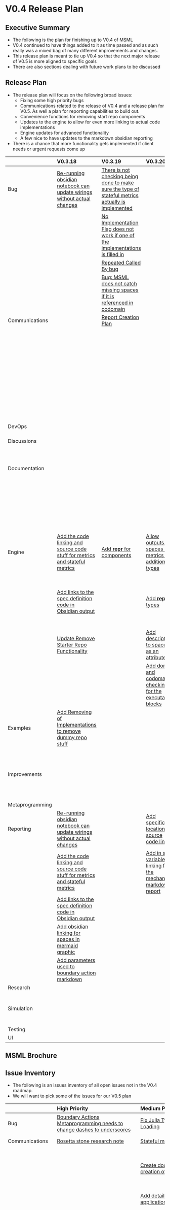 # V0.4 Release Plan

## Executive Summary

- The following is the plan for finishing up to V0.4 of MSML
- V0.4 continued to have things added to it as time passed and as such really was a mixed bag of many different improvements and changes.
- This release plan is meant to tie up V0.4 so that the next major release of V0.5 is more aligned to specific goals
- There are also sections dealing with future work plans to be discussed

## Release Plan

- The release plan will focus on the following broad issues:
    - Fixing some high priority bugs
    - Communications related to the release of V0.4 and a release plan for V0.5. As well a plan for reporting capabilities to build out.
    - Convenience functions for removing start repo components
    - Updates to the engine to allow for even more linking to actual code implementations
    - Engine updates for advanced functionality
    - A few nice to have updates to the markdown obsidian reporting
- There is a chance that more functionality gets implemented if client needs or urgent requests come up

|                 | V0.3.18                                                                                                                        | V0.3.19                                                                                                                                               | V0.3.20                                                                                                             | V0.3.21                                                                                                                                                                      | V0.4.0                                                                                                              |
|:----------------|:-------------------------------------------------------------------------------------------------------------------------------|:------------------------------------------------------------------------------------------------------------------------------------------------------|:--------------------------------------------------------------------------------------------------------------------|:-----------------------------------------------------------------------------------------------------------------------------------------------------------------------------|:--------------------------------------------------------------------------------------------------------------------|
| Bug             | [Re-running obsidian notebook can update wirings without actual changes](https://github.com/BlockScience/MSML/issues/579)      | [There is not checking being done to make sure the type of stateful metrics actually is implemented](https://github.com/BlockScience/MSML/issues/553) |                                                                                                                     |                                                                                                                                                                              |                                                                                                                     |
|                 |                                                                                                                                | [No Implementation Flag does not work if one of the implementations is filled in](https://github.com/BlockScience/MSML/issues/521)                    |                                                                                                                     |                                                                                                                                                                              |                                                                                                                     |
|                 |                                                                                                                                | [Repeated Called By bug](https://github.com/BlockScience/MSML/issues/500)                                                                             |                                                                                                                     |                                                                                                                                                                              |                                                                                                                     |
|                 |                                                                                                                                | [Bug: MSML does not catch missing spaces if it is referenced in codomain](https://github.com/BlockScience/MSML/issues/446)                            |                                                                                                                     |                                                                                                                                                                              |                                                                                                                     |
| Communications  |                                                                                                                                | [Report Creation Plan](https://github.com/BlockScience/MSML/issues/530)                                                                               |                                                                                                                     |                                                                                                                                                                              | [V0.4 Update Note](https://github.com/BlockScience/MSML/issues/582)                                                 |
|                 |                                                                                                                                |                                                                                                                                                       |                                                                                                                     |                                                                                                                                                                              | [V0.5 Project Plan](https://github.com/BlockScience/MSML/issues/512)                                                |
|                 |                                                                                                                                |                                                                                                                                                       |                                                                                                                     |                                                                                                                                                                              | [Add README sentences on MSML as showing the back-end to non-devs](https://github.com/BlockScience/MSML/issues/497) |
|                 |                                                                                                                                |                                                                                                                                                       |                                                                                                                     |                                                                                                                                                                              | [Add Gov Pod presentation + walk through to presentation links](https://github.com/BlockScience/MSML/issues/484)    |
| DevOps          |                                                                                                                                |                                                                                                                                                       |                                                                                                                     |                                                                                                                                                                              |                                                                                                                     |
| Discussions     |                                                                                                                                |                                                                                                                                                       |                                                                                                                     |                                                                                                                                                                              | [Github Pages for user documentation](https://github.com/BlockScience/MSML/issues/395)                              |
| Documentation   |                                                                                                                                |                                                                                                                                                       |                                                                                                                     |                                                                                                                                                                              | [Update MSML Canonical Example Comparison Table](https://github.com/BlockScience/MSML/issues/544)                   |
|                 |                                                                                                                                |                                                                                                                                                       |                                                                                                                     |                                                                                                                                                                              | [Github Pages for user documentation](https://github.com/BlockScience/MSML/issues/395)                              |
|                 |                                                                                                                                |                                                                                                                                                       |                                                                                                                     |                                                                                                                                                                              | [FAQ Section](https://github.com/BlockScience/MSML/issues/386)                                                      |
|                 |                                                                                                                                |                                                                                                                                                       |                                                                                                                     |                                                                                                                                                                              | [Add a Getting Started Guide](https://github.com/BlockScience/MSML/issues/199)                                      |
| Engine          | [Add the code linking and source code stuff for metrics and stateful metrics](https://github.com/BlockScience/MSML/issues/576) | [Add __repr__ for components](https://github.com/BlockScience/MSML/issues/514)                                                                        | [Allow outputs of spaces in metrics in addition to types](https://github.com/BlockScience/MSML/issues/554)          | [Add a check that the functional parameter given is indeed one of the valid control/boundary action options](https://github.com/BlockScience/MSML/issues/411)                |                                                                                                                     |
|                 | [Add links to the spec definition code in Obsidian output](https://github.com/BlockScience/MSML/issues/575)                    |                                                                                                                                                       | [Add __repr__ for types](https://github.com/BlockScience/MSML/issues/515)                                           | [Change lines data["codomain"] = tuple(ms["Spaces"][x] for x in data["codomain"]) to have assertions to check spaces exist](https://github.com/BlockScience/MSML/issues/397) |                                                                                                                     |
|                 | [Update Remove Starter Repo Functionality](https://github.com/BlockScience/MSML/issues/524)                                    |                                                                                                                                                       | [Add descriptions to spaces as an attribute](https://github.com/BlockScience/MSML/issues/424)                       |                                                                                                                                                                              |                                                                                                                     |
|                 |                                                                                                                                |                                                                                                                                                       | [Add domain and codomain checking for the executable blocks](https://github.com/BlockScience/MSML/issues/418)       |                                                                                                                                                                              |                                                                                                                     |
| Examples        | [Add Removing of Implementations to remove dummy repo stuff](https://github.com/BlockScience/MSML/issues/472)                  |                                                                                                                                                       |                                                                                                                     |                                                                                                                                                                              |                                                                                                                     |
| Improvements    |                                                                                                                                |                                                                                                                                                       |                                                                                                                     | [Change lines data["codomain"] = tuple(ms["Spaces"][x] for x in data["codomain"]) to have assertions to check spaces exist](https://github.com/BlockScience/MSML/issues/397) |                                                                                                                     |
| Metaprogramming |                                                                                                                                |                                                                                                                                                       |                                                                                                                     |                                                                                                                                                                              |                                                                                                                     |
| Reporting       | [Re-running obsidian notebook can update wirings without actual changes](https://github.com/BlockScience/MSML/issues/579)      |                                                                                                                                                       | [Add specific line location for source code links](https://github.com/BlockScience/MSML/issues/574)                 | [Add a link back from state variables to the state in obsidian reporting](https://github.com/BlockScience/MSML/issues/578)                                                   |                                                                                                                     |
|                 | [Add the code linking and source code stuff for metrics and stateful metrics](https://github.com/BlockScience/MSML/issues/576) |                                                                                                                                                       | [Add in state variables linking for the mechanism markdown report](https://github.com/BlockScience/MSML/issues/209) | [Update state updates wiring diagram to make it super clear that state variables are not a wiring](https://github.com/BlockScience/MSML/issues/506)                          |                                                                                                                     |
|                 | [Add links to the spec definition code in Obsidian output](https://github.com/BlockScience/MSML/issues/575)                    |                                                                                                                                                       |                                                                                                                     |                                                                                                                                                                              |                                                                                                                     |
|                 | [Add obsidian linking for spaces in mermaid graphic](https://github.com/BlockScience/MSML/issues/573)                          |                                                                                                                                                       |                                                                                                                     |                                                                                                                                                                              |                                                                                                                     |
|                 | [Add parameters used to boundary action markdown](https://github.com/BlockScience/MSML/issues/505)                             |                                                                                                                                                       |                                                                                                                     |                                                                                                                                                                              |                                                                                                                     |
| Research        |                                                                                                                                |                                                                                                                                                       |                                                                                                                     |                                                                                                                                                                              |                                                                                                                     |
| Simulation      |                                                                                                                                |                                                                                                                                                       |                                                                                                                     | [Add mapping function that maps parameter modification to metadata columns](https://github.com/BlockScience/MSML/issues/467)                                                 |                                                                                                                     |
| Testing         |                                                                                                                                |                                                                                                                                                       |                                                                                                                     |                                                                                                                                                                              |                                                                                                                     |
| UI              |                                                                                                                                |                                                                                                                                                       |                                                                                                                     |                                                                                                                                                                              |                                                                                                                     |


## MSML Brochure

## Issue Inventory

- The following is an issues inventory of all open issues not in the V0.4 roadmap.
- We will want to pick some of the issues for our V0.5 plan

|                 | High Priority                                                                                                                                                                  | Medium Priority                                                                                                                                                                        | Low Priority                                                                                                                                                              |
|:----------------|:-------------------------------------------------------------------------------------------------------------------------------------------------------------------------------|:---------------------------------------------------------------------------------------------------------------------------------------------------------------------------------------|:--------------------------------------------------------------------------------------------------------------------------------------------------------------------------|
| Bug             | [Boundary Actions Metaprogramming needs to change dashes to underscores](https://github.com/BlockScience/MSML/issues/526)                                                      | [Fix Julia Type Mappings Not Loading](https://github.com/BlockScience/MSML/issues/525)                                                                                                 |                                                                                                                                                                           |
| Communications  | [Rosetta stone research note](https://github.com/BlockScience/MSML/issues/360)                                                                                                 | [Stateful metric v metric comparison](https://github.com/BlockScience/MSML/issues/434)                                                                                                 | [Add sub-tags to issues](https://github.com/BlockScience/MSML/issues/584)                                                                                                 |
|                 |                                                                                                                                                                                | [Create documentation on the creation of research notes](https://github.com/BlockScience/MSML/issues/391)                                                                              | [Consider creating an MSML organization to host all of the canonical examples and extra stuff](https://github.com/BlockScience/MSML/issues/375)                           |
|                 |                                                                                                                                                                                | [Add details of integration testing applications of MSML](https://github.com/BlockScience/MSML/issues/268)                                                                             | [General-Purpose Modeling Research Note](https://github.com/BlockScience/MSML/issues/370)                                                                                 |
|                 |                                                                                                                                                                                |                                                                                                                                                                                        | [Pre-Spec Research Note](https://github.com/BlockScience/MSML/issues/369)                                                                                                 |
|                 |                                                                                                                                                                                |                                                                                                                                                                                        | [Risk Research Note](https://github.com/BlockScience/MSML/issues/366)                                                                                                     |
|                 |                                                                                                                                                                                |                                                                                                                                                                                        | [Create a comparison study/sheet for displaying what is different about MSML versus incumbents](https://github.com/BlockScience/MSML/issues/275)                          |
|                 |                                                                                                                                                                                |                                                                                                                                                                                        | [Add CONTRIBUTING.md](https://github.com/BlockScience/MSML/issues/5)                                                                                                      |
| DevOps          | [Can I add CI/CD that automatically makes it so the json schema docs get populated?](https://github.com/BlockScience/MSML/issues/227)                                          | [MSML to Git Issues for cadCAD Functionality](https://github.com/BlockScience/MSML/issues/542)                                                                                         | [Create .github file for CI](https://github.com/BlockScience/MSML/issues/2)                                                                                               |
|                 |                                                                                                                                                                                | [Create a github release and/or automation](https://github.com/BlockScience/MSML/issues/516)                                                                                           |                                                                                                                                                                           |
|                 |                                                                                                                                                                                | [Create Testing/Guardrails around the package requirements](https://github.com/BlockScience/MSML/issues/109)                                                                           |                                                                                                                                                                           |
| Discussions     | [Consider moving all the loading logic into the individual classes as part of their init functions](https://github.com/BlockScience/MSML/issues/439)                           | [Should there be test components allowed?](https://github.com/BlockScience/MSML/issues/550)                                                                                            | [Idea: allow domain/codomain matching to be relaxed for earlier creation stuff as an optional mode](https://github.com/BlockScience/MSML/issues/414)                      |
|                 | [Consider changing domain to mathematical domain for the symbol/domain type components](https://github.com/BlockScience/MSML/issues/374)                                       | [Can an event queue be used in place of a loop?](https://github.com/BlockScience/MSML/issues/537)                                                                                      | [Idea: For types, have an optional argument that can specify what values are allowed for things like an ENUM](https://github.com/BlockScience/MSML/issues/412)            |
|                 | [Should the policy parameters used be based on policy options, policy only, or both?](https://github.com/BlockScience/MSML/issues/91)                                          | [Consider using obsidian as input GUI](https://github.com/BlockScience/MSML/issues/536)                                                                                                | [Consider adding a way to have types that are just List[Type A]](https://github.com/BlockScience/MSML/issues/382)                                                         |
|                 |                                                                                                                                                                                | [Functional Parameterization compatibility mapping](https://github.com/BlockScience/MSML/issues/527)                                                                                   | [Think about codifying something like $i \in I$](https://github.com/BlockScience/MSML/issues/378)                                                                         |
|                 |                                                                                                                                                                                | [Stock and Flow generator](https://github.com/BlockScience/MSML/issues/498)                                                                                                            | [Mechanism codomain representation research](https://github.com/BlockScience/MSML/issues/272)                                                                             |
|                 |                                                                                                                                                                                | [Stateful metric v metric comparison](https://github.com/BlockScience/MSML/issues/434)                                                                                                 | [Should metrics have metric options?](https://github.com/BlockScience/MSML/issues/240)                                                                                    |
|                 |                                                                                                                                                                                | [Metric Logger Implementation](https://github.com/BlockScience/MSML/issues/338)                                                                                                        | [Consider switching notes to description for entities and others](https://github.com/BlockScience/MSML/issues/173)                                                        |
|                 |                                                                                                                                                                                | [Consider the idea of modifiable parameters](https://github.com/BlockScience/MSML/issues/284)                                                                                          | [Consider exogenous processes and how to represent](https://github.com/BlockScience/MSML/issues/71)                                                                       |
|                 |                                                                                                                                                                                | [Idea: Remote State](https://github.com/BlockScience/MSML/issues/247)                                                                                                                  | [Sensor](https://github.com/BlockScience/MSML/issues/63)                                                                                                                  |
|                 |                                                                                                                                                                                |                                                                                                                                                                                        | [Should control actions have the ability to say what kinds of state effects the thing happening](https://github.com/BlockScience/MSML/issues/62)                          |
|                 |                                                                                                                                                                                |                                                                                                                                                                                        | [Discuss if constraints should be strings, actual blocks, or a combination](https://github.com/BlockScience/MSML/issues/46)                                               |
| Documentation   | [Finish JSON Spec documentation](https://github.com/BlockScience/MSML/issues/298)                                                                                              | [Improve the semantics of pre and post processing functions](https://github.com/BlockScience/MSML/issues/532)                                                                          | [Add documentation to describe the different types of reports](https://github.com/BlockScience/MSML/issues/305)                                                           |
|                 |                                                                                                                                                                                | [Add a json schema for implementations](https://github.com/BlockScience/MSML/issues/440)                                                                                               |                                                                                                                                                                           |
|                 |                                                                                                                                                                                | [Stateful metric v metric comparison](https://github.com/BlockScience/MSML/issues/434)                                                                                                 |                                                                                                                                                                           |
|                 |                                                                                                                                                                                | [Create gameplan for docstrings / documentation](https://github.com/BlockScience/MSML/issues/157)                                                                                      |                                                                                                                                                                           |
| Engine          | [Add something for displaying source code for wiring](https://github.com/BlockScience/MSML/issues/570)                                                                         | [Should there be a way to have parameters + parameters used from metrics/stateful metrics for blocks?](https://github.com/BlockScience/MSML/issues/581)                                | [Add an assertion that implementations is not holding any extra keys](https://github.com/BlockScience/MSML/issues/421)                                                    |
|                 | [Wiring Variable Updates](https://github.com/BlockScience/MSML/issues/563)                                                                                                     | [Add performance monitoring timer](https://github.com/BlockScience/MSML/issues/529)                                                                                                    | [Idea: allow domain/codomain matching to be relaxed for earlier creation stuff as an optional mode](https://github.com/BlockScience/MSML/issues/414)                      |
|                 | [Add checking for local state](https://github.com/BlockScience/MSML/issues/549)                                                                                                | [Block Execution Cache](https://github.com/BlockScience/MSML/issues/528)                                                                                                               | [Change the functional parameter type from strings to a literal of the actual options](https://github.com/BlockScience/MSML/issues/346)                                   |
|                 | [For MSI, make it possible to have the python types mapped out automatically](https://github.com/BlockScience/MSML/issues/535)                                                 | [Local parameterizations](https://github.com/BlockScience/MSML/issues/510)                                                                                                             | [Add a way to reverse read changes to Obsidian files into the spec](https://github.com/BlockScience/MSML/issues/285)                                                      |
|                 | [Inline wiring creation](https://github.com/BlockScience/MSML/issues/511)                                                                                                      | [Idea: Streaming Data Simulation Data](https://github.com/BlockScience/MSML/issues/470)                                                                                                | [Consider switching notes to description for entities and others](https://github.com/BlockScience/MSML/issues/173)                                                        |
|                 | [Add in only parameters needed dictionary option](https://github.com/BlockScience/MSML/issues/504)                                                                             | [Idea: Add in methods that entities have similar to class definitions](https://github.com/BlockScience/MSML/issues/451)                                                                | [Create a crawler for state variables](https://github.com/BlockScience/MSML/issues/82)                                                                                    |
|                 | [Make a better assertion when a boundary option is missing](https://github.com/BlockScience/MSML/issues/496)                                                                   | [Consider domain duplicator block](https://github.com/BlockScience/MSML/issues/450)                                                                                                    |                                                                                                                                                                           |
|                 | [Idea: Native Debugging Mode](https://github.com/BlockScience/MSML/issues/471)                                                                                                 | [Consider creating a pass through auto block](https://github.com/BlockScience/MSML/issues/449)                                                                                         |                                                                                                                                                                           |
|                 | [Add a checker to see if all types defined are actually used](https://github.com/BlockScience/MSML/issues/448)                                                                 | [Add a json schema for implementations](https://github.com/BlockScience/MSML/issues/440)                                                                                               |                                                                                                                                                                           |
|                 | [Add a feature that allows for null spaces to get passed in a wiring and indicate to terminate](https://github.com/BlockScience/MSML/issues/445)                               | [Parameter Tag Ontology Library / Presets](https://github.com/BlockScience/MSML/issues/433)                                                                                            |                                                                                                                                                                           |
|                 | [Add entities to implementation global state (after issue 153)](https://github.com/BlockScience/MSML/issues/442)                                                               | [Local Parameter Tag Ontologies](https://github.com/BlockScience/MSML/issues/432)                                                                                                      |                                                                                                                                                                           |
|                 | [Consider moving all the loading logic into the individual classes as part of their init functions](https://github.com/BlockScience/MSML/issues/439)                           | [Add ability to have no tags on parameters](https://github.com/BlockScience/MSML/issues/431)                                                                                           |                                                                                                                                                                           |
|                 | [Work on making it so blocks can be more general, similar to how parameter tagging should be flexible](https://github.com/BlockScience/MSML/issues/436)                        | [Idea: Empty block for scaffolding](https://github.com/BlockScience/MSML/issues/399)                                                                                                   |                                                                                                                                                                           |
|                 | [Entity Implementations](https://github.com/BlockScience/MSML/issues/426)                                                                                                      | [Switch policy/boundary/control action options to all be strings instead of python objects that then have JSON](https://github.com/BlockScience/MSML/issues/301)                       |                                                                                                                                                                           |
|                 | [Metrics as blocks](https://github.com/BlockScience/MSML/issues/363)                                                                                                           | [Consider the idea of modifiable parameters](https://github.com/BlockScience/MSML/issues/284)                                                                                          |                                                                                                                                                                           |
|                 | [Add Looping Behavior for stack block implementation](https://github.com/BlockScience/MSML/issues/348)                                                                         | [Add tracking of parent wirings](https://github.com/BlockScience/MSML/issues/282)                                                                                                      |                                                                                                                                                                           |
|                 | [Figure out how to represent in the spec StatefulMetricVar.variables_used](https://github.com/BlockScience/MSML/issues/302)                                                    | [Figure out fix for the issue of using a dictionary type and having it reference not yet made types](https://github.com/BlockScience/MSML/issues/266)                                  |                                                                                                                                                                           |
|                 | [Consider Adding a further base class of wiring that takes care of wiring specific stuff](https://github.com/BlockScience/MSML/issues/288)                                     | [Define out metadata better in the JSON](https://github.com/BlockScience/MSML/issues/222)                                                                                              |                                                                                                                                                                           |
|                 | [Ensure metadata is on the JSON schema as an optional type for all relevant components](https://github.com/BlockScience/MSML/issues/221)                                       | [Add a way to reference another piece of MSML with double brackets](https://github.com/BlockScience/MSML/issues/163)                                                                   |                                                                                                                                                                           |
|                 | [Create a JSON spec or similar for the output MSML object like is done for the input JSON](https://github.com/BlockScience/MSML/issues/220)                                    | [Add Codomain Mapping Special Block](https://github.com/BlockScience/MSML/issues/146)                                                                                                  |                                                                                                                                                                           |
|                 | [Update the schema for mechanism updates](https://github.com/BlockScience/MSML/issues/216)                                                                                     | [Add Optional Flag for wiring](https://github.com/BlockScience/MSML/issues/130)                                                                                                        |                                                                                                                                                                           |
|                 | [Add something that allows global state to reference local states as variables such as doing List[LocalState]](https://github.com/BlockScience/MSML/issues/153)                | [Style params dictionary](https://github.com/BlockScience/MSML/issues/76)                                                                                                              |                                                                                                                                                                           |
|                 | [Improve Split Block](https://github.com/BlockScience/MSML/issues/149)                                                                                                         |                                                                                                                                                                                        |                                                                                                                                                                           |
|                 | [Add Ability to have primitive blocks](https://github.com/BlockScience/MSML/issues/132)                                                                                        |                                                                                                                                                                                        |                                                                                                                                                                           |
|                 | [Add a function to easily query unused components](https://github.com/BlockScience/MSML/issues/80)                                                                             |                                                                                                                                                                                        |                                                                                                                                                                           |
|                 | [Add multi-line support](https://github.com/BlockScience/MSML/issues/75)                                                                                                       |                                                                                                                                                                                        |                                                                                                                                                                           |
| Examples        | [Update canonical examples to use the same starter repo structure](https://github.com/BlockScience/MSML/issues/425)                                                            | [Retirement Canonical Example Obsidian Pre-spec](https://github.com/BlockScience/MSML/issues/373)                                                                                      | [Consider a MAIDs or killer tree canonical example](https://github.com/BlockScience/MSML/issues/392)                                                                      |
|                 | [Retirement Planning Canonical Example V2](https://github.com/BlockScience/MSML/issues/358)                                                                                    | [Add the allocation percentage stateful metric used for the portfolio_allocation_boundary_action in the retirement canonical example](https://github.com/BlockScience/MSML/issues/356) | [Pendulum Example Math Spec](https://github.com/BlockScience/MSML/issues/34)                                                                                              |
|                 | [Create a canonical example with the ADAM algorithm](https://github.com/BlockScience/MSML/issues/210)                                                                          | [Consider creating a template library type of canonical example](https://github.com/BlockScience/MSML/issues/204)                                                                      |                                                                                                                                                                           |
|                 |                                                                                                                                                                                | [Coffee Shop Canonical Example](https://github.com/BlockScience/MSML/issues/137)                                                                                                       |                                                                                                                                                                           |
| Improvements    | [Make a better assertion when a boundary option is missing](https://github.com/BlockScience/MSML/issues/496)                                                                   | [Idea: Streaming Data Simulation Data](https://github.com/BlockScience/MSML/issues/470)                                                                                                | [Consider adding a way to have types that are just List[Type A]](https://github.com/BlockScience/MSML/issues/382)                                                         |
|                 |                                                                                                                                                                                | [Consider relationship mapping](https://github.com/BlockScience/MSML/issues/379)                                                                                                       | [Add ability to de-emphasize certain wirings by marking them with a flag that puts their reports into an "extra" wiring](https://github.com/BlockScience/MSML/issues/381) |
|                 |                                                                                                                                                                                | [Idea: Remote State](https://github.com/BlockScience/MSML/issues/247)                                                                                                                  | [Think about codifying something like $i \in I$](https://github.com/BlockScience/MSML/issues/378)                                                                         |
|                 |                                                                                                                                                                                |                                                                                                                                                                                        | [Consider Public vs. Private Variables](https://github.com/BlockScience/MSML/issues/239)                                                                                  |
|                 |                                                                                                                                                                                |                                                                                                                                                                                        | [Re-organize Library Structure](https://github.com/BlockScience/MSML/issues/156)                                                                                          |
| Metaprogramming | [Boundary Actions Metaprogramming needs to change dashes to underscores](https://github.com/BlockScience/MSML/issues/526)                                                      | [Implementation Scaffolding Function](https://github.com/BlockScience/MSML/issues/546)                                                                                                 |                                                                                                                                                                           |
|                 | [Metaprogramming is creating overwriting issues with git like reports was prior](https://github.com/BlockScience/MSML/issues/401)                                              | [Fix Julia Type Mappings Not Loading](https://github.com/BlockScience/MSML/issues/525)                                                                                                 |                                                                                                                                                                           |
|                 | [Scaffolding tool that takes a given policy or mechanism and scaffolds what it should look like in terms of the spaces, etc.](https://github.com/BlockScience/MSML/issues/347) | [Add control action options with functional parameter control flow logic (metaprogramming)](https://github.com/BlockScience/MSML/issues/403)                                           |                                                                                                                                                                           |
|                 | [Python Metaprogramming Metrics](https://github.com/BlockScience/MSML/issues/337)                                                                                              | [Add automatic docstring creator to boundary action metaprogramming](https://github.com/BlockScience/MSML/issues/402)                                                                  |                                                                                                                                                                           |
|                 | [Python Metaprogramming Mechanisms](https://github.com/BlockScience/MSML/issues/336)                                                                                           | [Add version of state metaprogramming similar to pocket which allows for sweeps](https://github.com/BlockScience/MSML/issues/330)                                                      |                                                                                                                                                                           |
|                 | [Python Metaprogramming Policy](https://github.com/BlockScience/MSML/issues/335)                                                                                               | [Add version of parameter metaprogramming similar to pocket which allows for sweeps](https://github.com/BlockScience/MSML/issues/329)                                                  |                                                                                                                                                                           |
|                 | [Python Metaprogramming Wiring](https://github.com/BlockScience/MSML/issues/334)                                                                                               |                                                                                                                                                                                        |                                                                                                                                                                           |
|                 | [Python Metaprogramming Control Action](https://github.com/BlockScience/MSML/issues/333)                                                                                       |                                                                                                                                                                                        |                                                                                                                                                                           |
|                 | [Python Metaprogramming Boundary Action](https://github.com/BlockScience/MSML/issues/332)                                                                                      |                                                                                                                                                                                        |                                                                                                                                                                           |
| Reporting       | [Add something for displaying source code for wiring](https://github.com/BlockScience/MSML/issues/570)                                                                         | [Obsidian Canvas Creator for Wirings](https://github.com/BlockScience/MSML/issues/541)                                                                                                 | [Add obsidian plugins to starter repos and have a function that also can populate them](https://github.com/BlockScience/MSML/issues/387)                                  |
|                 | [For policies/mechanisms/etc add in a section for markdown reporting that says wirings that it is involved in](https://github.com/BlockScience/MSML/issues/258)                | [Add Metrics and Stateful Metrics used to Mermaid Charts](https://github.com/BlockScience/MSML/issues/540)                                                                             | [Add ability to de-emphasize certain wirings by marking them with a flag that puts their reports into an "extra" wiring](https://github.com/BlockScience/MSML/issues/381) |
|                 | [Switch legacy reporting to be using mermaid + markdown](https://github.com/BlockScience/MSML/issues/155)                                                                      | [Stock and Flow generator](https://github.com/BlockScience/MSML/issues/498)                                                                                                            | [Figure out how to force CSS snippets used](https://github.com/BlockScience/MSML/issues/322)                                                                              |
|                 | [Add Table comparing policy options, boundary options, etc](https://github.com/BlockScience/MSML/issues/148)                                                                   | [Idea: Auto-displays](https://github.com/BlockScience/MSML/issues/280)                                                                                                                 | [Idea: Top level tag for wirings](https://github.com/BlockScience/MSML/issues/281)                                                                                        |
|                 |                                                                                                                                                                                | [Convert action chain report to markdown](https://github.com/BlockScience/MSML/issues/254)                                                                                             | [Add images assets functionality](https://github.com/BlockScience/MSML/issues/260)                                                                                        |
|                 |                                                                                                                                                                                | [Convert entity report to markdown](https://github.com/BlockScience/MSML/issues/253)                                                                                                   | [Mermaid graph assets functionality](https://github.com/BlockScience/MSML/issues/259)                                                                                     |
|                 |                                                                                                                                                                                | [Make write basic report markdown](https://github.com/BlockScience/MSML/issues/252)                                                                                                    | [Style Dictionary options](https://github.com/BlockScience/MSML/issues/251)                                                                                               |
|                 |                                                                                                                                                                                | [Atomize Writing Functions](https://github.com/BlockScience/MSML/issues/165)                                                                                                           | [Consider a format dictionary for MSML that allows you to override certain formatting options](https://github.com/BlockScience/MSML/issues/246)                           |
|                 |                                                                                                                                                                                | [Add Policy Report](https://github.com/BlockScience/MSML/issues/159)                                                                                                                   | [Add metric linkages to the reporting for components](https://github.com/BlockScience/MSML/issues/233)                                                                    |
|                 |                                                                                                                                                                                | [Add parameters impacting to policy, behaviors, etc. in report write out](https://github.com/BlockScience/MSML/issues/89)                                                              | [Metric report](https://github.com/BlockScience/MSML/issues/231)                                                                                                          |
|                 |                                                                                                                                                                                | [Make a type of report that is a parameter report](https://github.com/BlockScience/MSML/issues/74)                                                                                     | [Exclude Dictionary Feature](https://github.com/BlockScience/MSML/issues/79)                                                                                              |
|                 |                                                                                                                                                                                | [Replicate Something like write_full_state_section from the alpha version](https://github.com/BlockScience/MSML/issues/58)                                                             | [Add Parameters to Graph Option](https://github.com/BlockScience/MSML/issues/53)                                                                                          |
| Research        | [Investigate MathJax or similar for Latex parsing](https://github.com/BlockScience/MSML/issues/435)                                                                            | [Get inspiration for graph renderings from matlab](https://github.com/BlockScience/MSML/issues/564)                                                                                    | [Meet on Blocks of Docs to determine overlaps](https://github.com/BlockScience/MSML/issues/531)                                                                           |
|                 | [Explore simulink and any lessons that can be taken from it](https://github.com/BlockScience/MSML/issues/243)                                                                  | [Can an event queue be used in place of a loop?](https://github.com/BlockScience/MSML/issues/537)                                                                                      | [Research Modelica](https://github.com/BlockScience/MSML/issues/372)                                                                                                      |
|                 |                                                                                                                                                                                | [Check out state space notebook](https://github.com/BlockScience/MSML/issues/533)                                                                                                      | [Research Modelio](https://github.com/BlockScience/MSML/issues/371)                                                                                                       |
|                 |                                                                                                                                                                                | [Stock and Flow generator](https://github.com/BlockScience/MSML/issues/498)                                                                                                            | [Mechanism codomain representation research](https://github.com/BlockScience/MSML/issues/272)                                                                             |
|                 |                                                                                                                                                                                | [Explore IBM MBSE article for ideas on how to improve MSML](https://github.com/BlockScience/MSML/issues/315)                                                                           | [Watch and integrate Applied Dynamical Systems Volume 1](https://github.com/BlockScience/MSML/issues/242)                                                                 |
|                 |                                                                                                                                                                                | [Compare with SystemsComposer](https://github.com/BlockScience/MSML/issues/274)                                                                                                        | [Review The Benefits of Functional Architectures and see if anything new could be added](https://github.com/BlockScience/MSML/issues/241)                                 |
|                 |                                                                                                                                                                                | [Compare with SysML](https://github.com/BlockScience/MSML/issues/273)                                                                                                                  | [Figure out impact of python 3.12 typing](https://github.com/BlockScience/MSML/issues/238)                                                                                |
|                 |                                                                                                                                                                                | [Explore connections with canvases](https://github.com/BlockScience/MSML/issues/270)                                                                                                   | [Consider Using Feature Folder Structure](https://github.com/BlockScience/MSML/issues/35)                                                                                 |
|                 |                                                                                                                                                                                | [Explore DRAKON for inspiration on representation of processes](https://github.com/BlockScience/MSML/issues/143)                                                                       | [Explore the use of SQLAlchemy](https://github.com/BlockScience/MSML/issues/16)                                                                                           |
| Simulation      | [POC of multiprocessing with dask](https://github.com/BlockScience/MSML/issues/589)                                                                                            | [MSML to Git Issues for cadCAD Functionality](https://github.com/BlockScience/MSML/issues/542)                                                                                         |                                                                                                                                                                           |
|                 | [POC of multiprocessing with ray](https://github.com/BlockScience/MSML/issues/588)                                                                                             | [JSON Spec for Experiment + Loading Functionality and Validation of It](https://github.com/BlockScience/MSML/issues/459)                                                               |                                                                                                                                                                           |
|                 | [POC of multiprocessing with multiprocessing library](https://github.com/BlockScience/MSML/issues/587)                                                                         |                                                                                                                                                                                        |                                                                                                                                                                           |
|                 | [For MSI, make it possible to have the python types mapped out automatically](https://github.com/BlockScience/MSML/issues/535)                                                 |                                                                                                                                                                                        |                                                                                                                                                                           |
|                 | [Simulations as Blocks](https://github.com/BlockScience/MSML/issues/534)                                                                                                       |                                                                                                                                                                                        |                                                                                                                                                                           |
|                 | [Create "Experiment Groups" that let you do things like cartesian sweeps or something to create a whole bunch of experiments](https://github.com/BlockScience/MSML/issues/463) |                                                                                                                                                                                        |                                                                                                                                                                           |
| Testing         | [Create Automated Testing Framework Plan](https://github.com/BlockScience/MSML/issues/590)                                                                                     | [Begin Building Tests](https://github.com/BlockScience/MSML/issues/1)                                                                                                                  |                                                                                                                                                                           |
| UI              |                                                                                                                                                                                | [Consider using obsidian as input GUI](https://github.com/BlockScience/MSML/issues/536)                                                                                                |                                                                                                                                                                           |

## Conclusions

- The following places are where input from others would be very valuable:
    - What types of reports would be nice to have in the future?
    - Of the brochure options, are any of high interest?
    - Of the issue inventory, are there any ones that individuals feel are very high priority for the V0.5 plan?